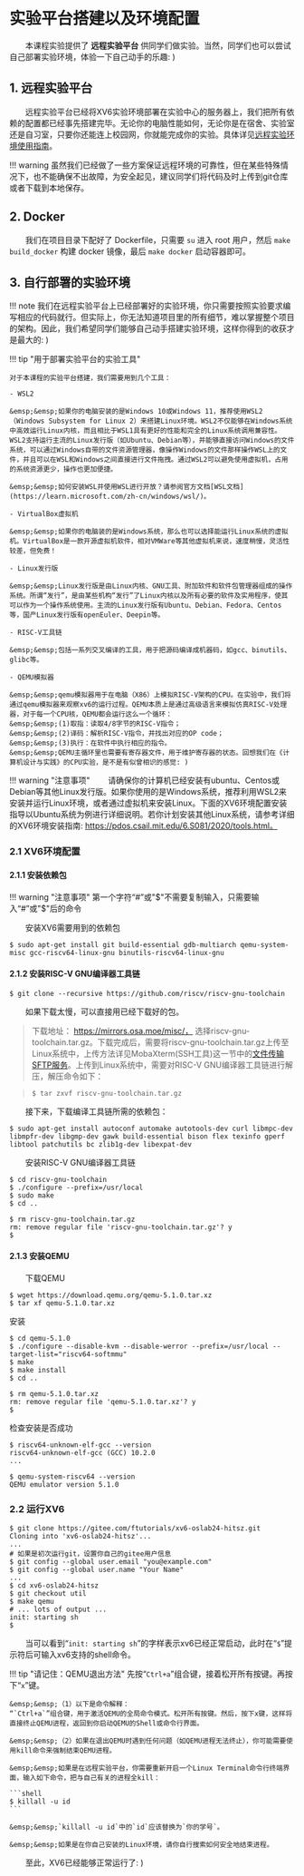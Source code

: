 # 实验平台搭建以及环境配置

&emsp;&emsp;本课程实验提供了 **远程实验平台** 供同学们做实验。当然，同学们也可以尝试自己部署实验环境，体验一下自己动手的乐趣: )

## 1. 远程实验平台

&emsp;&emsp;远程实验平台已经将XV6实验环境部署在实验中心的服务器上，我们把所有依赖的配置都已经事先搭建完毕。无论你的电脑性能如何，无论你是在宿舍、实验室还是自习室，只要你还能连上校园网，你就能完成你的实验。具体详见[远程实验环境使用指南](../remote_env/)。

!!! warning
    虽然我们已经做了一些方案保证远程环境的可靠性，但在某些特殊情况下，也不能确保不出故障，为安全起见，建议同学们将代码及时上传到git仓库或者下载到本地保存。

## 2. Docker

&emsp;&emsp;我们在项目目录下配好了 Dockerfile，只需要 `su` 进入 root 用户，然后 `make build_docker` 构建 docker 镜像，最后 `make docker` 启动容器即可。

## 3. 自行部署的实验环境

!!! note
    我们在远程实验平台上已经部署好的实验环境，你只需要按照实验要求编写相应的代码就行。但实际上，你无法知道项目里的所有细节，难以掌握整个项目的架构。因此，我们希望同学们能够自己动手搭建实验环境，这样你得到的收获才是最大的: )

!!! tip "用于部署实验平台的实验工具"

    对于本课程的实验平台搭建，我们需要用到几个工具：

    - WSL2

    &emsp;&emsp;如果你的电脑安装的是Windows 10或Windows 11，推荐使用WSL2（Windows Subsystem for Linux 2）来搭建Linux环境。WSL2不仅能够在Windows系统中高效运行Linux内核，而且相比于WSL1具有更好的性能和完全的Linux系统调用兼容性。WSL2支持运行主流的Linux发行版（如Ubuntu、Debian等），并能够直接访问Windows的文件系统，可以通过Windows自带的文件资源管理器，像操作Windows的文件那样操作WSL上的文件，并且可以在WSL和Windows之间直接进行文件拖拽。通过WSL2可以避免使用虚拟机，占用的系统资源更少，操作也更加便捷。

    &emsp;&emsp;如何安装WSL并使用WSL进行开放？请参阅官方文档[WSL文档](https://learn.microsoft.com/zh-cn/windows/wsl/)。

    - VirtualBox虚拟机

    &emsp;&emsp;如果你的电脑装的是Windows系统，那么也可以选择能运行Linux系统的虚拟机。VirtualBox是一款开源虚拟机软件，相对VMWare等其他虚拟机来说，速度稍慢，灵活性较差，但免费！

    - Linux发行版

    &emsp;&emsp;Linux发行版是由Linux内核、GNU工具、附加软件和软件包管理器组成的操作系统。所谓“发行”，是由某些机构“发行”了Linux内核以及所有必要的软件及实用程序，使其可以作为一个操作系统使用。主流的Linux发行版有Ubuntu、Debian、Fedora、Centos等，国产Linux发行版有openEuler、Deepin等。

    - RISC-V工具链

    &emsp;&emsp;包括一系列交叉编译的工具，用于把源码编译成机器码，如gcc、binutils、glibc等。

    - QEMU模拟器

    &emsp;&emsp;qemu模拟器用于在电脑（X86）上模拟RISC-V架构的CPU。在实验中，我们将通过qemu模拟器来观察xv6的运行过程。QEMU本质上是通过高级语言来模拟仿真RISC-V处理器，对于每一个CPU核，QEMU都会运行这么一个循环：  
    &emsp;&emsp;(1)取指：读取4/8字节的RISC-V指令；  
    &emsp;&emsp;(2)译码：解析RISC-V指令，并找出对应的OP code；  
    &emsp;&emsp;(3)执行：在软件中执行相应的指令。  
    &emsp;&emsp;QEMU主循环里也需要有寄存器文件，用于维护寄存器的状态。回想我们在《计算机设计与实践》的CPU实验，是不是有似曾相识的感觉: )

!!! warning "注意事项"
    &emsp;&emsp;请确保你的计算机已经安装有ubuntu、Centos或Debian等其他Linux发行版。如果你使用的是Windows系统，推荐利用WSL2来安装并运行Linux环境，或者通过虚拟机来安装Linux。下面的XV6环境配置安装指导以Ubuntu系统为例进行详细说明。若你计划安装其他Linux系统，请参考详细的XV6环境安装指南: https://pdos.csail.mit.edu/6.S081/2020/tools.html。

### 2.1 XV6环境配置

#### 2.1.1 安装依赖包

!!! warning "注意事项"
    第一个字符“#”或"\$"不需要复制输入，只需要输入“#”或"\$"后的命令

&emsp;&emsp;安装XV6需要用到的依赖包

```shell
$ sudo apt-get install git build-essential gdb-multiarch qemu-system-misc gcc-riscv64-linux-gnu binutils-riscv64-linux-gnu
```

#### 2.1.2 安装RISC-V GNU编译器工具链

```shell
$ git clone --recursive https://github.com/riscv/riscv-gnu-toolchain
```

&emsp;&emsp;如果下载太慢，可以直接用已经下载好的包。

> 下载地址： https://mirrors.osa.moe/misc/， 选择riscv-gnu-toolchain.tar.gz。下载完成后，需要将riscv-gnu-toolchain.tar.gz上传至Linux系统中，上传方法详见MobaXterm(SSH工具)这一节中的[文件传输SFTP服务](../tools/#12-sftp)。上传到Linux系统中，需要对RISC-V GNU编译器工具链进行解压，解压命令如下：

> ```shell
> $ tar zxvf riscv-gnu-toolchain.tar.gz
> ```

&emsp;&emsp;接下来，下载编译工具链所需的依赖包：

```shell
$ sudo apt-get install autoconf automake autotools-dev curl libmpc-dev libmpfr-dev libgmp-dev gawk build-essential bison flex texinfo gperf libtool patchutils bc zlib1g-dev libexpat-dev
```

&emsp;&emsp;安装RISC-V GNU编译器工具链

```shell
$ cd riscv-gnu-toolchain
$ ./configure --prefix=/usr/local
$ sudo make
$ cd ..
 
$ rm riscv-gnu-toolchain.tar.gz
rm: remove regular file 'riscv-gnu-toolchain.tar.gz'? y
$ 
```

#### 2.1.3 安装QEMU

&emsp;&emsp;下载QEMU

```shell
$ wget https://download.qemu.org/qemu-5.1.0.tar.xz
$ tar xf qemu-5.1.0.tar.xz
```

安装

```shell
$ cd qemu-5.1.0
$ ./configure --disable-kvm --disable-werror --prefix=/usr/local --target-list="riscv64-softmmu"
$ make
$ make install
$ cd ..
 
$ rm qemu-5.1.0.tar.xz
rm: remove regular file 'qemu-5.1.0.tar.xz'? y
$ 
```

检查安装是否成功

```shell
$ riscv64-unknown-elf-gcc --version
riscv64-unknown-elf-gcc (GCC) 10.2.0
...

$ qemu-system-riscv64 --version
QEMU emulator version 5.1.0
```

### 2.2 运行XV6

```shell
$ git clone https://gitee.com/ftutorials/xv6-oslab24-hitsz.git
Cloning into 'xv6-oslab24-hitsz'...
...
# 如果是初次运行git，设置你自己的gitee用户信息
$ git config --global user.email "you@example.com"
$ git config --global user.name "Your Name"
...
$ cd xv6-oslab24-hitsz
$ git checkout util
$ make qemu
# ... lots of output ...
init: starting sh
$
```

&emsp;&emsp;当可以看到“`init: starting sh`”的字样表示xv6已经正常启动，此时在“`$`”提示符后可输入xv6支持的shell命令。

!!! tip "请记住：QEMU退出方法"
    先按“`Ctrl+a`”组合键，接着松开所有按键。再按下“`x`”键。

    &emsp;&emsp;（1）以下是命令解释：
    “`Ctrl+a`”组合键，用于激活QEMU的全局命令模式。松开所有按键。然后，按下x键，这样将直接终止QEMU进程，返回到你启动QEMU的Shell或命令行界面。

    &emsp;&emsp;（2）如果在退出QEMU时遇到任何问题（如QEMU进程无法终止），你可能需要使用kill命令来强制结束QEMU进程。
    
    &emsp;&emsp;如果是在远程实验平台，你需要重新开启一个Linux Terminal命令行终端界面，输入如下命令，把与自己有关的进程全kill：

    ```shell
    $ killall -u id
    ```

    &emsp;&emsp;`killall -u id`中的`id`应该替换为`你的学号`。

    &emsp;&emsp;如果是在你自己安装的Linux环境，请你自行搜索如何安全地结束进程。


&emsp;&emsp;至此，XV6已经能够正常运行了: )
